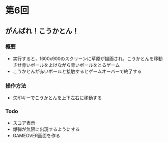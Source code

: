 # 第6回
## がんばれ！こうかとん！
### 概要
- 実行すると，1600x900のスクリーンに草原が描画され，こうかとんを移動させ赤いボールをよけながら青いボールをとるゲーム
- こうかとんが赤いボールと接触するとゲームオーバーで終了する
### 操作方法
- 矢印キーでこうかとんを上下左右に移動する
### Todo
- スコア表示
- 爆弾が無限に出現するようにする
- GAMEOVER画面を作る